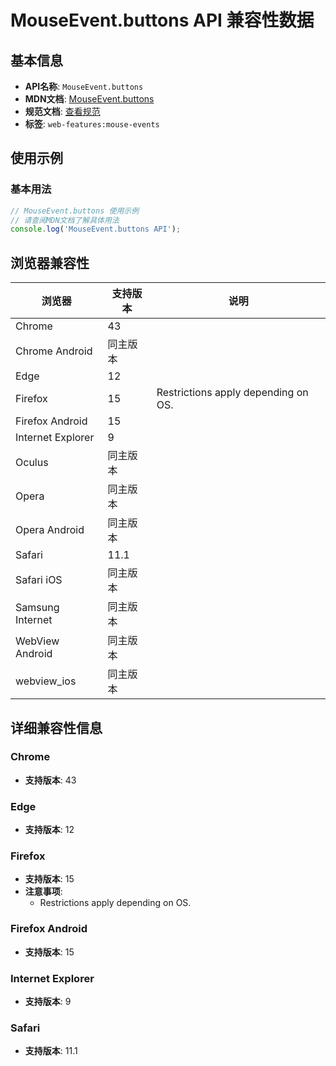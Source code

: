 # MouseEvent.buttons API 兼容性数据

## 基本信息

- **API名称**: `MouseEvent.buttons`
- **MDN文档**: [MouseEvent.buttons](https://developer.mozilla.org/docs/Web/API/MouseEvent/buttons)
- **规范文档**: [查看规范](https://w3c.github.io/uievents/#dom-mouseevent-buttons)
- **标签**: `web-features:mouse-events`

## 使用示例

### 基本用法

```javascript
// MouseEvent.buttons 使用示例
// 请查阅MDN文档了解具体用法
console.log('MouseEvent.buttons API');
```

## 浏览器兼容性

| 浏览器 | 支持版本 | 说明 |
|--------|----------|------|
| Chrome | 43 |  |
| Chrome Android | 同主版本 |  |
| Edge | 12 |  |
| Firefox | 15 | Restrictions apply depending on OS. |
| Firefox Android | 15 |  |
| Internet Explorer | 9 |  |
| Oculus | 同主版本 |  |
| Opera | 同主版本 |  |
| Opera Android | 同主版本 |  |
| Safari | 11.1 |  |
| Safari iOS | 同主版本 |  |
| Samsung Internet | 同主版本 |  |
| WebView Android | 同主版本 |  |
| webview_ios | 同主版本 |  |

## 详细兼容性信息

### Chrome

- **支持版本**: 43

### Edge

- **支持版本**: 12

### Firefox

- **支持版本**: 15
- **注意事项**:
  - Restrictions apply depending on OS.

### Firefox Android

- **支持版本**: 15

### Internet Explorer

- **支持版本**: 9

### Safari

- **支持版本**: 11.1

